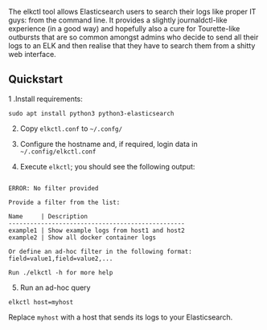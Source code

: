 The elkctl tool allows Elasticsearch users to search their logs like
proper IT guys: from the command line.  It provides a slightly journaldctl-like
experience (in a good way) and hopefully also a cure for Tourette-like
outbursts that are so common amongst admins who decide to send all their logs
to an ELK and then realise that they have to search them from a shitty web
interface.

## Quickstart

1 .Install requirements:

```
sudo apt install python3 python3-elasticsearch
```

2. Copy `elkctl.conf` to `~/.confg/`

3. Configure the hostname and, if required, login data in `~/.config/elkctl.conf`

4. Execute `elkctl`; you should see the following output:

```

ERROR: No filter provided

Provide a filter from the list:

Name     | Description
-------------------------------------------------
example1 | Show example logs from host1 and host2
example2 | Show all docker container logs

Or define an ad-hoc filter in the following format:
field=value1,field=value2,...

Run ./elkctl -h for more help

```

5. Run an ad-hoc query

```
elkctl host=myhost
```

Replace `myhost` with a host that sends its logs to your Elasticsearch.

